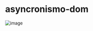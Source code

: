# asyncronismo-dom
![image](https://github.com/DilanBedoya/Desarrollo-Web/assets/133397877/6eee388c-3fb5-4702-a422-94feac26ffee)



